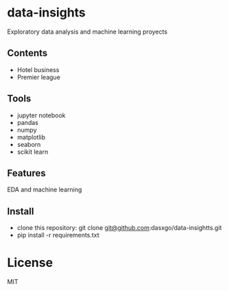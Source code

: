 # **data-insights**
 Exploratory data analysis and machine learning proyects 

## **Contents**

- Hotel business 
- Premier league

## **Tools**

- jupyter notebook 
- pandas 
- numpy
- matplotlib
- seaborn 
- scikit learn

## **Features**

EDA and machine learning

## **Install**

- clone this repository: git clone git@github.com:dasxgo/data-insightts.git
- pip install -r requirements.txt

# **License**
MIT


